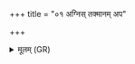 +++
title = "०१ अग्निस् तक्मानम् अप"

+++
<details><summary>मूलम् (GR)</summary>

अग्निस् तक्मानम् अप बाधताम् इतः  
सोमो ग्रावा मरुतः पूतदक्षाः ।  
वेदिर् बर्हिः समिधः शोशुचाना  
अप रक्षांस्य् अमुया धमन्तु ॥
</details>